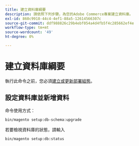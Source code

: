 ```yaml
---
title: 建立資料庫綱要
description: 請依照下列步驟，為您的Adobe Commerce專案建立資料庫。
exl-id: 860c9918-44c4-4ef1-88a5-12614566307c
source-git-commit: ddf988826c29b4ebf054a4d4fb5f4c285662ef4e
workflow-type: tm+mt
source-wordcount: '49'
ht-degree: 0%

---
```


# 建立資料庫綱要

執行此命令之前，您必須[建立或更新部署組態](deployment.md)。

## 設定資料庫並新增資料

命令使用方式：

```bash
bin/magento setup:db-schema:upgrade
```

若要檢視資料庫的狀態，請輸入

```bash
bin/magento setup:db:status
```
